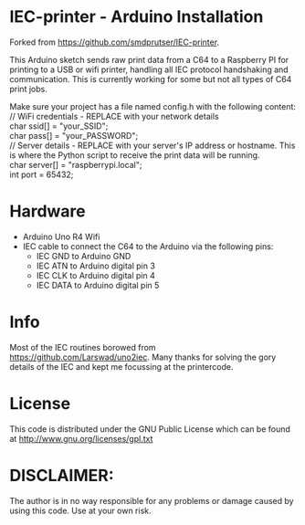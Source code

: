 # IEC-printer - Arduino Installation

Forked from https://github.com/smdprutser/IEC-printer.

This Arduino sketch sends raw print data from a C64 to a Raspberry PI for printing to a USB or wifi printer, handling all IEC protocol handshaking and communication. This is currently working for some but not all types of C64 print jobs. 

Make sure your project has a file named config.h with the following content:\
// WiFi credentials - REPLACE with your network details\
char ssid[] = "your_SSID";\
char pass[] = "your_PASSWORD";\
// Server details - REPLACE with your server's IP address or hostname. This is where the Python script to receive the print data will be running.\
char server[] = "raspberrypi.local";\
int port = 65432;

# Hardware
 * Arduino Uno R4 Wifi
 * IEC cable to connect the C64 to the Arduino via the following pins:
    - IEC GND to Arduino GND
    - IEC ATN to Arduino digital pin 3
    - IEC CLK to Arduino digital pin 4
    - IEC DATA to Arduino digital pin 5

# Info
Most of the IEC routines borowed from https://github.com/Larswad/uno2iec. Many thanks for solving the gory details of the IEC and kept me focussing at the printercode.

# License
This code is distributed under the GNU Public License
which can be found at http://www.gnu.org/licenses/gpl.txt

# DISCLAIMER:
The author is in no way responsible for any problems or damage caused by using this code. Use at your own risk.